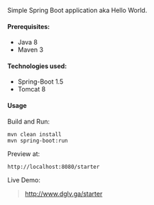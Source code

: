 ﻿Simple Spring Boot application aka Hello World.

#### Prerequisites:
- Java 8
- Maven 3

#### Technologies used:
- Spring-Boot 1.5
- Tomcat 8

#### Usage

Build and Run:
	
	mvn clean install
	mvn spring-boot:run

Preview at:

	http://localhost:8080/starter


Live Demo:

> http://www.dglv.ga/starter